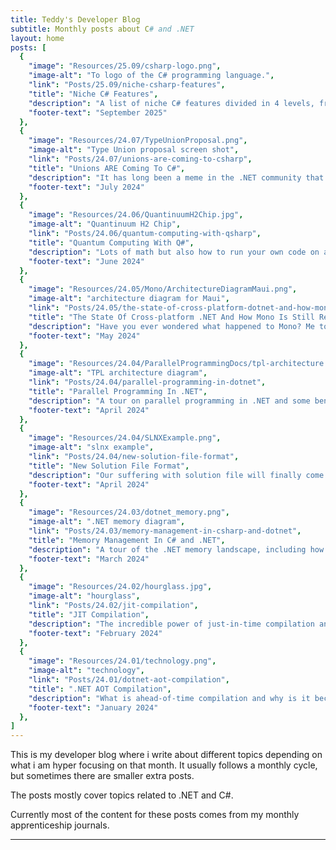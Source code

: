 ```yaml
---
title: Teddy's Developer Blog
subtitle: Monthly posts about C# and .NET
layout: home
posts: [
  {
    "image": "Resources/25.09/csharp-logo.png",
    "image-alt": "To logo of the C# programming language.",
    "link": "Posts/25.09/niche-csharp-features",
    "title": "Niche C# Features",
    "description": "A list of niche C# features divided in 4 levels, from Bootcamp Graduate up to Senior Dev.",
    "footer-text": "September 2025"
  },
  {
    "image": "Resources/24.07/TypeUnionProposal.png",
    "image-alt": "Type Union proposal screen shot",
    "link": "Posts/24.07/unions-are-coming-to-csharp",
    "title": "Unions ARE Coming To C#",
    "description": "It has long been a meme in the .NET community that unions will never come to C#. But finally we will get the feature!!",
    "footer-text": "July 2024"
  },
  {
    "image": "Resources/24.06/QuantinuumH2Chip.jpg",
    "image-alt": "Quantinuum H2 Chip",
    "link": "Posts/24.06/quantum-computing-with-qsharp",
    "title": "Quantum Computing With Q#",
    "description": "Lots of math but also how to run your own code on a quantum computer for FREE, and how i did IRL teleportation!",
    "footer-text": "June 2024"
  },
  {
    "image": "Resources/24.05/Mono/ArchitectureDiagramMaui.png",
    "image-alt": "architecture diagram for Maui",
    "link": "Posts/24.05/the-state-of-cross-platform-dotnet-and-how-mono-is-still-relevant",
    "title": "The State Of Cross-platform .NET And How Mono Is Still Relevant",
    "description": "Have you ever wondered what happened to Mono? Me too, in this post i will go over the past, present and future of Mono.",
    "footer-text": "May 2024"
  },
  {
    "image": "Resources/24.04/ParallelProgrammingDocs/tpl-architecture.png",
    "image-alt": "TPL architecture diagram",
    "link": "Posts/24.04/parallel-programming-in-dotnet",
    "title": "Parallel Programming In .NET",
    "description": "A tour on parallel programming in .NET and some benchmarks on how well the .NET's TPL (Task Parallel Library) scales to 192 threads.",
    "footer-text": "April 2024"
  },
  {
    "image": "Resources/24.04/SLNXExample.png",
    "image-alt": "slnx example",
    "link": "Posts/24.04/new-solution-file-format",
    "title": "New Solution File Format",
    "description": "Our suffering with solution file will finally come to an end. (∩˃o˂∩)",
    "footer-text": "April 2024"
  },
  {
    "image": "Resources/24.03/dotnet_memory.png",
    "image-alt": ".NET memory diagram",
    "link": "Posts/24.03/memory-management-in-csharp-and-dotnet",
    "title": "Memory Management In C# and .NET",
    "description": "A tour of the .NET memory landscape, including how the garbage collector works and the difference between the stack and the heap.",
    "footer-text": "March 2024"
  },
  {
    "image": "Resources/24.02/hourglass.jpg",
    "image-alt": "hourglass",
    "link": "Posts/24.02/jit-compilation",
    "title": "JIT Compilation",
    "description": "The incredible power of just-in-time compilation and how .NET was built around it.",
    "footer-text": "February 2024"
  },
  {
    "image": "Resources/24.01/technology.png",
    "image-alt": "technology",
    "link": "Posts/24.01/dotnet-aot-compilation",
    "title": ".NET AOT Compilation",
    "description": "What is ahead-of-time compilation and why is it becoming more and more popular in .NET?",
    "footer-text": "January 2024"
  },
]
---
```


This is my developer blog where i write about different topics depending on what i am hyper focusing on that month.
It usually follows a monthly cycle, but sometimes there are smaller extra posts.

The posts mostly cover topics related to .NET and C#.

Currently most of the content for these posts comes from my monthly apprenticeship journals.

---